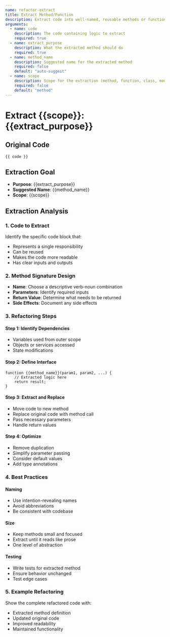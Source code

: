 ```yaml
---
name: refactor-extract
title: Extract Method/Function
description: Extract code into well-named, reusable methods or functions
arguments:
  - name: code
    description: The code containing logic to extract
    required: true
  - name: extract_purpose
    description: What the extracted method should do
    required: true
  - name: method_name
    description: Suggested name for the extracted method
    required: false
    default: "auto-suggest"
  - name: scope
    description: Scope for the extraction (method, function, class, module)
    required: false
    default: "method"
---
```


# Extract {{scope}}: {{extract_purpose}}

## Original Code
```
{{ code }}
```

## Extraction Goal
- **Purpose**: {{extract_purpose}}
- **Suggested Name**: {{method_name}}
- **Scope**: {{scope}}

## Extraction Analysis

### 1. Code to Extract
Identify the specific code block that:
- Represents a single responsibility
- Can be reused
- Makes the code more readable
- Has clear inputs and outputs

### 2. Method Signature Design
- **Name**: Choose a descriptive verb-noun combination
- **Parameters**: Identify required inputs
- **Return Value**: Determine what needs to be returned
- **Side Effects**: Document any side effects

### 3. Refactoring Steps

#### Step 1: Identify Dependencies
- Variables used from outer scope
- Objects or services accessed
- State modifications

#### Step 2: Define Interface
```
function {{method_name}}(param1, param2, ...) {
    // Extracted logic here
    return result;
}
```

#### Step 3: Extract and Replace
- Move code to new method
- Replace original code with method call
- Pass necessary parameters
- Handle return values

#### Step 4: Optimize
- Remove duplication
- Simplify parameter passing
- Consider default values
- Add type annotations

### 4. Best Practices

#### Naming
- Use intention-revealing names
- Avoid abbreviations
- Be consistent with codebase

#### Size
- Keep methods small and focused
- Extract until it reads like prose
- One level of abstraction

#### Testing
- Write tests for extracted method
- Ensure behavior unchanged
- Test edge cases

### 5. Example Refactoring
Show the complete refactored code with:
- Extracted method definition
- Updated original code
- Improved readability
- Maintained functionality
